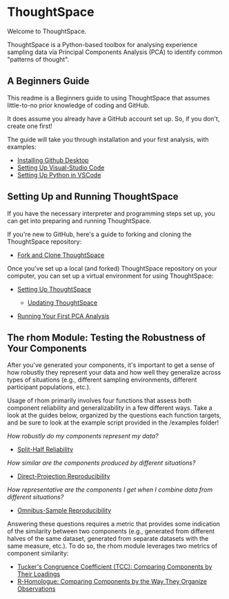 # ThoughtSpace

Welcome to ThoughtSpace. 

ThoughtSpace is a Python-based toolbox for analysing experience sampling data via Principal Components Analysis (PCA) to identify common "patterns of thought".

## A Beginners Guide

This readme is a Beginners guide to using ThoughtSpace that assumes little-to-no prior knowledge of coding and GitHub. 

It does assume you already have a GitHub account set up. So, if you don't, create one first!

The guide will take you through installation and your first analysis, with examples:

- [Installing Github Desktop](https://github.com/Bronte-Mckeown/ThoughtSpace/blob/Rhom/tutorials/Installing_GitHub_Desktop.md)
- [Setting Up Visual-Studio Code](https://github.com/Bronte-Mckeown/ThoughtSpace/blob/Rhom/tutorials/Installing_VS_Code.md)
- [Setting Up Python in VSCode](https://github.com/Bronte-Mckeown/ThoughtSpace/blob/Rhom/tutorials/Setting_Up_Python.md)

## Setting Up and Running ThoughtSpace

If you have the necessary interpreter and programming steps set up, you can get into preparing and running ThoughtSpace.

If you're new to GitHub, here's a guide to forking and cloning the ThoughtSpace repository:

- [Fork and Clone ThoughtSpace](https://github.com/Bronte-Mckeown/ThoughtSpace/blob/Rhom/tutorials/Fork_and_Clone_ThoughtSpace.md)

Once you've set up a local (and forked) ThoughtSpace repository on your computer, you can set up a virtual environment for using ThoughtSpace:

- [Setting Up ThoughtSpace](https://github.com/Bronte-Mckeown/ThoughtSpace/blob/Rhom/tutorials/Set_Up_ThoughtSpace.md)
    - [Updating ThoughtSpace](https://github.com/Bronte-Mckeown/ThoughtSpace/blob/Rhom/tutorials/updating_thoughtspace.md)

- [Running Your First PCA Analysis](https://github.com/Bronte-Mckeown/ThoughtSpace/blob/Rhom/tutorials/First_PCA_Analysis.md)

## The rhom Module: Testing the Robustness of Your Components

After you've generated your components, it's important to get a sense of how robustly they represent your data and how well they  generalize across types of situations (e.g., different sampling environments, different participant populations, etc.).

Usage of rhom primarily involves four functions that assess both component reliability and generalizability in a few different ways. Take a look at the guides below, organized by the questions each function targets, and be sure to look at the example script provided in the /examples folder!

*How robustly do my components represent my data?*
- [Split-Half Reliability](https://github.com/Bronte-Mckeown/ThoughtSpace/blob/master/tutorials/split-half.md)

*How similar are the components produced by different situations?*
- [Direct-Projection Reproducibility](https://github.com/Bronte-Mckeown/ThoughtSpace/blob/master/tutorials/direct-project.md)

*How representative are the components I get when I combine data from different situations?*
- [Omnibus-Sample Reproducibility](https://github.com/Bronte-Mckeown/ThoughtSpace/blob/master/tutorials/omni-sample.md)

Answering these questions requires a metric that provides some indication of the similarity between two components (e.g., generated from different halves of the same dataset, generated from separate datasets with the same measure, etc.). To do so, the rhom module leverages two metrics of component similarity:

- [Tucker's Congruence Coefficient (TCC): Comparing Components by Their Loadings](https://github.com/Bronte-Mckeown/ThoughtSpace/blob/master/tutorials/tcc.md)
- [R-Homologue: Comparing Components by the Way They Organize Observations](https://github.com/Bronte-Mckeown/ThoughtSpace/blob/master/tutorials/RHom.md)

